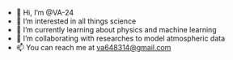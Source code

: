 - 👋 Hi, I’m @VA-24
- 👀 I’m interested in all things science
- 🌱 I’m currently learning about physics and machine learning
- 💞️ I’m collaborating with researches to model atmospheric data
- 📫 You can reach me at va648314@gmail.com

<!---
VA-24/VA-24 is a ✨ special ✨ repository because its `README.md` (this file) appears on your GitHub profile.
You can click the Preview link to take a look at your changes.
--->
